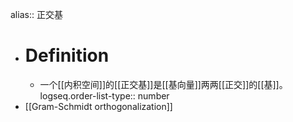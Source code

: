 alias:: 正交基

- # Definition
	- 一个[[内积空间]]的[[正交基]]是[[基向量]]两两[[正交]]的[[基]]。
	  logseq.order-list-type:: number
- [[Gram-Schmidt orthogonalization]]